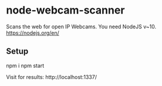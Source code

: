 # node-webcam-scanner
Scans the web for open IP Webcams.
You need NodeJS v~10. https://nodejs.org/en/

## Setup
npm i
npm start

Visit for results: http://localhost:1337/
